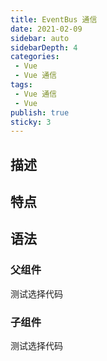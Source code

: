 ```yaml
---
title: EventBus 通信
date: 2021-02-09
sidebar: auto
sidebarDepth: 4
categories:
 - Vue
 - Vue 通信
tags:
 - Vue 通信
 - Vue
publish: true
sticky: 3
---
```


## 描述

## 特点

## 语法

### 父组件
<RecoDemo :collapse="true">
 <template slot="code-template">
      <div></div>
  </template>
  <template slot="code-js">
    <pre>
      console.log(`I'm reco_luan.`)
    </pre>
  </template>
  <template slot="code-style">
    <pre>
      console.log(`I'm reco_luan.`)
    </pre>
  </template>
  测试选择代码
</RecoDemo>

### 子组件
<RecoDemo :collapse="true">
 <template slot="code-template">
      <div></div>
  </template>
  <template slot="code-js">
    <pre>
      console.log(`I'm reco_luan.`)
    </pre>
  </template>
  <template slot="code-style">
    <pre>
      console.log(`I'm reco_luan.`)
    </pre>
  </template>
  测试选择代码
</RecoDemo>

